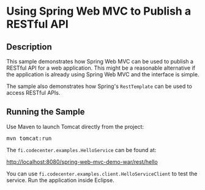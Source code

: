 Using Spring Web MVC to Publish a RESTful API
=============================================

Description
-----------

This sample demonstrates how Spring Web MVC can be used to publish a RESTful
API for a web application. This might be a reasonable alternative if the 
application is already using Spring Web MVC and the interface is simple.

The sample also demonstrates how Spring's `RestTemplate` can be used to 
access RESTful APIs.

Running the Sample
------------------

Use Maven to launch Tomcat directly from the project:

<pre>
mvn tomcat:run
</pre>

The `fi.codecenter.examples.HelloService` can be found at:

<http://localhost:8080/spring-web-mvc-demo-war/rest/hello>

You can use `fi.codecenter.examples.client.HelloServiceClient` to test the 
service. Run the application inside Eclipse.
